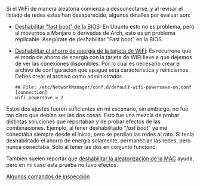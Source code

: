 
Si el WiFi de manera aleatoria comienza a desconectarse, y al revisar el
listado de redes estas han desaparecido, algunos detalles por evaluar son:

+ [Deshabilitar "fast boot" de la BIOS](https://bbs.archlinux.org/viewtopic.php?pid=2134101#p2134101):
  En Ubuntu esto no es problema, pero al movernos a Manjaro o derivadas de
  Arch, esto es un problema replicable. Asegúrate de deshabilitar "Fast boot"
  en la BIOS.
+ [Deshabilitar el ahorro de energía de la tarjeta de WiFi](https://forum.manjaro.org/t/wifi-random-disconnects-after-update/142876/3):
  Es recurrene que el modo de ahorro de energía con la tarjeta de WiFi lleve a
  que dejemos de ver las conexiones disponibles. Por lo cual es necesario crear
  el archivo de configuración que apague esta característica y reiniciamos.
  Debes crear el archivo como administrador.

  ```{code}
  ## File: /etc/NetworkManager/conf.d/default-wifi-powersave-on.conf
  [connection]
  wifi.powersave = 2
  ```

Estos dos ajustes fueron suficientes en mi escenario, sin embargo, no fue tan
claro que debían ser las dos cosas. Esto fue una mezcla de probar distintas
soluciones que reportaban y de probar efectos de las combinaciones. Ejemplo, al
tener deshabilitado "*fast boot*" ya me conectába siempre desde el inicio, pero
se perdían las redes al rato. Si tenía deshabilitado el ahorro de energía
solamente, permanecían las redes, pero nunca conectaba. Solo al tener las dos
en conjunto funcionó.

También suelen reportar que [deshabilitar la aleatorización de la MAC](https://forum.manjaro.org/t/wifi-not-connecting-at-start-up/113193/3)
ayuda, pero en mi caso esta prueba no tuvo efectos.

[Algunos comandos de inspección](https://forum.manjaro.org/t/cant-get-wifi-to-work-on-asus-laptop-manjaro-kde/144291)
